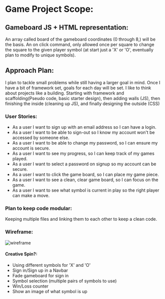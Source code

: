 # Game Project Scope:



## Gameboard JS + HTML representation:

An array called board of the gameboard coordinates (0 through 8,) will be the basis. An on click command, only allowed once per square to change the square to the given player symbol (at start just a 'X' or 'O', eventually plan to modify to unique symbols).


## Approach Plan:

I plan to tackle small problems while still having a larger goal in mind. Once I have a bit of framework set, goals for each day will be set. I like to think about projects like a building. Starting with framework and scaffolding(Pseudo code, basic starter design), then adding walls (JS), then finishing the inside (cleaning up JS), and finally designing the outside (CSS)


### User Stories:

- As a user I want to sign up with an email address so I can have a login.
- As a user I want to be able to sign-out so I know my account won't be accessed by someone else.
- As a user I want to be able to change my password, so I can ensure my account is secure.
- As a user I want to see my progress, so I can keep track of my games played.
- As a user I want to select a password on signup so my account can be secure.
- As a user I want to click the game board, so I can place my game piece.
- As a user I want to see a clean, clear game board, so I can focus on the game.
- As a user I want to see what symbol is current in play so the right player can make a move.


### Plan to keep code modular:

Keeping multiple files and linking them to each other to keep a clean code.

### Wireframe:
![wireframe](https://imgur.com/bZste4M)

#### Creative Spin?:
- Using different symbols for 'X' and 'O'
- Sign in/Sign up in a Navbar
- Fade gameboard for sign in
- Symbol selection (multiple pairs of symbols to use)
- Win/Loss counter
- Show an image of what symbol is up

<!-- ## Structure

### Scripts

Developers should store JavaScript files in [`assets/scripts`](assets/scripts).
The "manifest" or entry-point is
[`assets/scripts/app.js`](assets/scripts/app.js). In general, only
application initialization goes in this file. It's normal for developers to
start putting all code in this file, but encourage them to break out different
responsibilities and use the `require` syntax put references where they're
needed.

### Config

Developers should set `apiUrls.production` and `apiUrls.development` in
[`assets/scripts/config.js`](assets/scripts/config.js).  With
`apiUrls` set, developers may rely on `apiUrl` as the base for API
URLs.

### Styles

Developers should store styles in [`assets/styles`](assets/styles) and load them
from [`assets/styles/index.scss`](assets/styles/index.scss). Bootstrap version 3 is
included in this template.

### Forms and Using `getFormFields`

Developers should use [getFormFields](get-form-fields.md) to retrieve form data
to send to an API.

### Deployment

To deploy a browser-template based SPA, run `grunt deploy`.

## Adding Images

To add images to your project, you must store them in the `public` directory.
To use the image in HTML or CSS, write the path to the image like this:

```html
<img src="public/cat.jpg">
```
or
```css
#my-cool-div {
  background-image: url('public/cat.jpg')
}
```

Note that there's no `./` or `/` in front of `public/filename.jpg`.

## Adding Fonts

To add custom fonts to your app, you can either use a CDN like Google Fonts, or
you can download the fonts and save them in the `public` directory. If you use
the former method, follow the directions on the website providing the fonts.

For local fonts, put the files in `public`, and then import and use them in a
`.scss` file like this:

```scss
@font-face {
  font-family: 'Nature Beauty';
  src: url('public/Nature-Beauty.ttf') format('truetype');
}

.element-with-custom-font {
  font-family: 'Nature Beauty';
}
```

## Tasks

Developers should run these often!

- `grunt nag` or just `grunt`: runs code quality analysis tools on your code
    and complains
- `grunt make-standard`: reformats all your code in the JavaScript Standard Style
- `grunt <server|serve|s>`: generates bundles, watches, and livereloads
- `grunt build`: place bundled styles and scripts where `index.html` can find
    them
- `grunt deploy`: builds and deploys master branch


## Additional Resources

- [Modern Javascript Explained for Dinosaurs](https://medium.com/@peterxjang/modern-javascript-explained-for-dinosaurs-f695e9747b70)
- [Making Sense of Front End Build Tools](https://medium.freecodecamp.org/making-sense-of-front-end-build-tools-3a1b3a87043b)
